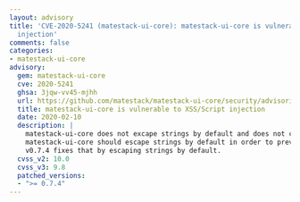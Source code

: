 ```yaml
---
layout: advisory
title: 'CVE-2020-5241 (matestack-ui-core): matestack-ui-core is vulnerable to XSS/Script
  injection'
comments: false
categories:
- matestack-ui-core
advisory:
  gem: matestack-ui-core
  cve: 2020-5241
  ghsa: 3jqw-vv45-mjhh
  url: https://github.com/matestack/matestack-ui-core/security/advisories/GHSA-3jqw-vv45-mjhh
  title: matestack-ui-core is vulnerable to XSS/Script injection
  date: 2020-02-10
  description: |
    matestack-ui-core does not excape strings by default and does not cover this in the docs.
    matestack-ui-core should escape strings by default in order to prevent XSS/Script injection vulnerability.
    v0.7.4 fixes that by escaping strings by default.
  cvss_v2: 10.0
  cvss_v3: 9.8
  patched_versions:
  - ">= 0.7.4"
---
```

